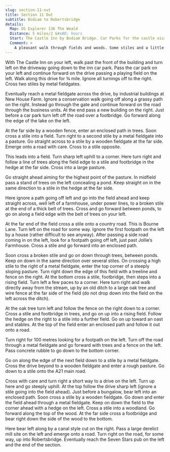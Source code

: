 ```yaml
---
slug: section-11-out
title: Section 11 Out
subtitle: Bodiam to Robertsbridge
details:
  Map: OS Explorer 136 The Weald
  Distance: 5 miles/2 &#xBD; hours
  Start: The Castle Inn by Bodiam Bridge. Car Parks for the castle visitors available but possible charge.
  Comment: >
    A pleasant walk through fields and woods. Some stiles and a little road walking. The crossing of the A21 to reach Robertsbridge needs care and patience.
---
```

With The Castle Inn on your left, walk past the front of the building and turn left on the driveway going down to the inn car park. Pass the car park on your left and continue forward on the drive passing a playing field on the left. Walk along this drive for ¾ mile. Ignore all turnings off to the right. Cross two stiles by metal fieldgates.

Eventually reach a metal fieldgate across the drive, by industrial buildings at New House Farm. Ignore a conservation walk going off along a grassy path on the right. Instead go through the gate and continue forward on the road through the business units. At the end pass a new building on the right. Just before a car park turn left off the road over a footbridge. Go forward along the edge of the lake on the left.

At the far side by a wooden fence, enter an enclosed path in trees. Soon cross a stile into a field. Turn right to a second stile by a metal fieldgate into a pasture. Go straight across to a stile by a wooden fieldgate at the far side. Emerge onto a road with care. Cross to a stile opposite.

This leads into a field. Turn sharp left uphill to a corner. Here turn right and follow a line of trees along the field edge to a stile and footbridge in the hedge at the far side. Cross into a large pasture.

Go straight ahead aiming for the highest point of the pasture. In midfield pass a stand of trees on the left concealing a pond. Keep straight on in the same direction to a stile in the hedge at the far side.

Here ignore a path going off left and go into the field ahead and keep straight across, well left of a farmhouse, under power lines, to a broken stile at the end of a thick belt of trees. Cross and go forward between ponds, to go on along a field edge with the belt of trees on your left.

At the far end of the field cross a stile onto a country road. This is Bourne Lane. Turn left on the road for some way. Ignore the first footpath on the left by a house (rather difficult to see anyway). After passing a side road coming in on the left, look for a footpath going off left, just past Jollie’s Farmhouse. Cross a stile and go forward into an enclosed path.

Soon cross a broken stile and go on down through trees, between ponds. Keep on down in the same direction over several stiles. On crossing a high stile to the right of a metal fieldgate, enter the top corner of a steeply sloping pasture. Turn right down the edge of this field with a treeline and fence on the right. At the bottom cross a stile, footbridge, then steps into a rising field. Turn left a few paces to a corner. Here turn right and walk directly away from the stream, up by an old ditch to a large oak tree and wire fence at the far side of the field (do not drop down into the field on the left across the ditch).

At the oak tree turn left and follow the fence on the right down to a corner. Cross a stile and footbridge in trees, and go on up into a rising field. Follow the hedge on the right to a stile into a further field. Go on up toward an oast and stables. At the top of the field enter an enclosed path and follow it out onto a road.

Turn right for 100 metres looking for a footpath on the left. Turn off the road through a metal fieldgate and go forward with trees and a fence on the left. Pass concrete rubble to go down to the bottom corner.

Go on along the edge of the next field down to a stile by a metal fieldgate. Cross the drive beyond to a wooden fieldgate and enter a rough pasture. Go down to a stile onto the A21 main road.

Cross with care and turn right a short way to a drive on the left. Turn up here and go steeply uphill. At the top follow the drive sharp left (ignore a stile going into the field ahead). Just before a bungalow, bear left into an enclosed path. Soon cross a stile by a wooden fieldgate. Go down and enter the field ahead through a metal fieldgate. Keep on down the field to the corner ahead with a hedge on the left. Cross a stile into a woodland. Go forward along the top of the wood. At the far side cross a footbridge and bear right down the side of the wood to the bottom.

Here bear left along by a canal style cut on the right. Pass a large derelict mill site on the left and emerge onto a road. Turn right on the road, for some way, up into Robertsbridge. Eventually reach the Seven Stars pub on the left and the end of the section.

